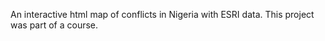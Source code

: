 An interactive html map of conflicts in Nigeria with ESRI data. This project was part of a course. 
